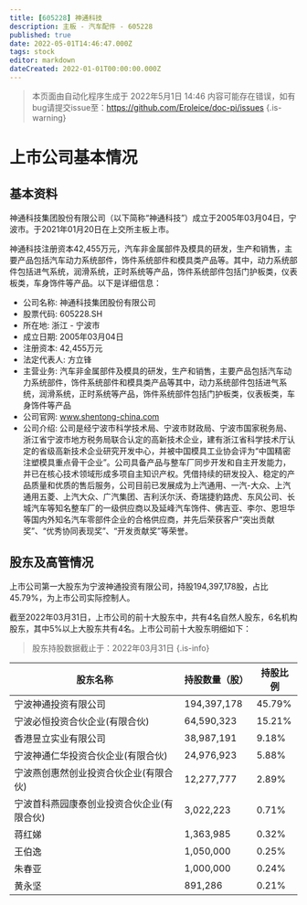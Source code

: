 ```yaml
---
title: [605228] 神通科技
description: 主板 - 汽车配件 - 605228
published: true
date: 2022-05-01T14:46:47.000Z
tags: stock
editor: markdown
dateCreated: 2022-01-01T00:00:00.000Z
---
```


> 本页面由自动化程序生成于 2022年5月1日 14:46
> 内容可能存在错误，如有bug请提交issue至：https://github.com/Eroleice/doc-pi/issues
{.is-warning}

# 上市公司基本情况

## 基本资料

神通科技集团股份有限公司（以下简称“神通科技”）成立于2005年03月04日，宁波市。于2021年01月20日在上交所主板上市。

神通科技注册资本42,455万元，汽车非金属部件及模具的研发，生产和销售，主要产品包括汽车动力系统部件，饰件系统部件和模具类产品等。其中，动力系统部件包括进气系统，润滑系统，正时系统等产品，饰件系统部件包括门护板类，仪表板类，车身饰件等产品。以下是详细信息：

- 公司名称: 神通科技集团股份有限公司
- 股票代码: 605228.SH
- 所在地: 浙江 - 宁波市
- 成立日期: 2005年03月04日
- 注册资本: 42,455万元
- 法定代表人: 方立锋
- 主营业务: 汽车非金属部件及模具的研发，生产和销售，主要产品包括汽车动力系统部件，饰件系统部件和模具类产品等其中，动力系统部件包括进气系统，润滑系统，正时系统等产品，饰件系统部件包括门护板类，仪表板类，车身饰件等产品
- 公司官网: www.shentong-china.com
- 公司介绍: 公司是经宁波市科学技术局、宁波市财政局、宁波市国家税务局、浙江省宁波市地方税务局联合认定的高新技术企业，建有浙江省科学技术厅认定的省级高新技术企业研究开发中心，并被中国模具工业协会评为“中国精密注塑模具重点骨干企业”。公司具备产品与整车厂同步开发和自主开发能力，并已在核心技术领域形成多项自主知识产权。凭借持续的研发投入、稳定的产品质量和优质的售后服务，公司目前已发展成为上汽通用、一汽-大众、上汽通用五菱、上汽大众、广汽集团、吉利沃尔沃、奇瑞捷豹路虎、东风公司、长城汽车等知名整车厂的一级供应商以及延峰汽车饰件、佛吉亚、李尔、恩坦华等国内外知名汽车零部件企业的合格供应商，并先后荣获客户“突出贡献奖”、“优秀协同表现奖”、“开发贡献奖”等荣誉。


## 股东及高管情况

上市公司第一大股东为宁波神通投资有限公司，持股194,397,178股，占比45.79%，为上市公司实际控制人。

截至2022年03月31日，上市公司的前十大股东中，共有4名自然人股东，6名机构股东，其中5%以上大股东共有4名。上市公司前十大股东明细如下：

> 股东持股数据截止于：2022年03月31日
{.is-info}

| 股东名称 | 持股数量（股） | 持股比例 |
| --- | --- | --- |
| 宁波神通投资有限公司 | 194,397,178 | 45.79% |
| 宁波必恒投资合伙企业(有限合伙) | 64,590,323 | 15.21% |
| 香港昱立实业有限公司 | 38,987,191 | 9.18% |
| 宁波神通仁华投资合伙企业(有限合伙) | 24,976,923 | 5.88% |
| 宁波燕创惠然创业投资合伙企业(有限合伙) | 12,277,777 | 2.89% |
| 宁波首科燕园康泰创业投资合伙企业(有限合伙) | 3,022,223 | 0.71% |
| 蒋红娣 | 1,363,985 | 0.32% |
| 王伯逸 | 1,050,000 | 0.25% |
| 朱春亚 | 1,000,000 | 0.24% |
| 黄永坚 | 891,286 | 0.21% |




